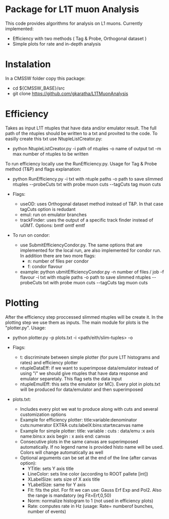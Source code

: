 # Package for L1T muon Analysis

This code provides algorithms for analysis on L1 muons. Currently implemented:
  - Efficiency with two methods ( Tag & Probe, Orthogonal dataset )
  - Simple plots for rate and in-depth analysis
  
  
  
# Instalation
In a CMSSW folder copy this package:
  - cd ${CMSSW_BASE}/src
  - git clone https://github.com/gkaratha/L1TMuonAnalysis


# Efficiency
Takes as input L1T ntuples that have data and/or emulator result. The full path of the ntuples should be written to a txt and provited to the code. To easilly create this txt use NtupleListCreator.py:
  - python NtupleListCreator.py -i path of ntuples -o name of output txt -m max number of ntuples to be written
  
To run efficiency locally use the RunEfficiency.py. Usage for Tag & Probe method (T&P) and flags explanation:
  - python RunEfficiency.py -i txt with ntuple paths -o path to save slimmed ntuples --probeCuts txt with probe muon cuts --tagCuts tag muon cuts
  - Flags:
    - useOD: uses Orthogonal dataset method instead of T&P. In that case tagCuts option is redudant
    - emul: run on emulator branches
    - trackFinder: uses the output of a specific track finder instead of uGMT. Options: bmtf omtf emtf
  
  - To run on condor:
    - use SubmitEfficiencyCondor.py. The same options that are implemented for the local run, are also implemented for condor run. In addition there are two more flags:
      - n: number of files per condor 
      - f: condor flavour 
    - example: python ubmitEfficiencyCondor.py -n number of files / job -f flavour -i txt with ntuple paths -o path to save slimmed ntuples --probeCuts txt with probe muon cuts --tagCuts tag muon cuts


# Plotting
After the efficiency step proccessed slimmed ntuples will be create it. In the plotting step we use them as inputs. The main module for plots is the "plotter.py". Usage:
  - python plotter.py -p plots.txt -i <path/eith/slim-tuples> -o <outputDir>
  - Flags:
    - t: discriminate between simple plotter (for pure L1T histograms and rates) and efficiency plotter
    - ntupleDataEff: if we want to superimpose data/emulator instead of using "i" we should give ntuples that have data response and emulator separetaly. This flag sets the data input
    - ntupleEmulEff: this sets the emulator (or MC). Every plot in plots.txt will be produced for data/emulator and then superimposed
  
  - plots.txt:
    - Includes every plot we wat to produce along with cuts and several customization options
    - Example for efficiency plotter: title:variable:denominator cuts:numerator EXTRA cuts:labelX:bins:start:end:canvas name
    - Example for simple plotter: title: variable : cuts : data/emu :x axis name:bins:x axis begin : x axis end: canvas
    - Consecutive plots in the same canvas are superimposed automatically. If no legend name is provided histo name will be used. Colors will change automatically as well
    - Optional arguments can be set at the end of the line (after canvas option):
      - YTitle: sets Y axis title
      - LineColor: sets line color (according to ROOT pallete [int])
      - XLabelSize: sets size of X axis title
      - YLabelSize: same for Y axis
      - Fit: fits the plot. For fit we can use: Gauss Erf Exp and Pol2. Also the range is mandatory (eg Fit=Erf,0,50)
      - Norm: normalize histogram to 1 (not used in efficiency plots)
      - Rate: computes rate in Hz (usage: Rate= numberof bunches, number of events)
